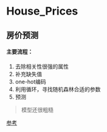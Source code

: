 # House_Prices
## 房价预测
#### 主要流程：
1. 去除相关性很强的属性
2. 补充缺失值
3. one-hot编码
4. 利用循环，寻找随机森林合适的参数
5. 预测
> 模型还很粗糙

[参考](https://www.kaggle.com/apj1995)
